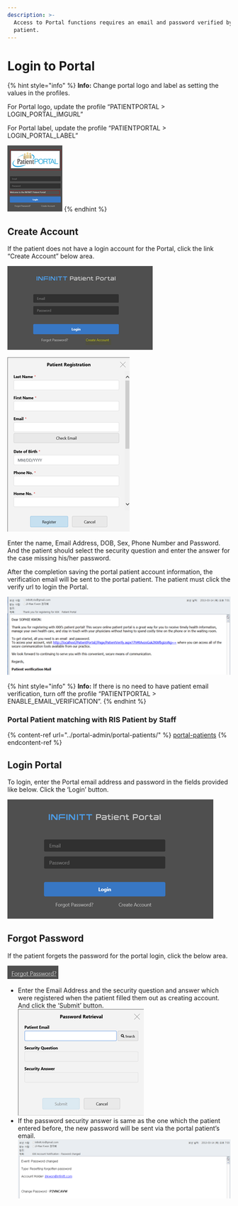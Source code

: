 ```yaml
---
description: >-
  Access to Portal functions requires an email and password verified by the
  patient.
---
```


# Login to Portal

{% hint style="info" %}
**Info:** Change portal logo and label as setting the values in the profiles.&#x20;

For Portal logo, update the profile “PATIENTPORTAL > LOGIN\_PORTAL\_IMGURL”&#x20;

For Portal label, update the profile “PATIENTPORTAL > LOGIN\_PORTAL\_LABEL”

![](<../.gitbook/assets/image (5).png>)
{% endhint %}

## Create Account

If the patient does not have a login account for the Portal, click the link “Create Account” below area.

![](<../.gitbook/assets/image (60).png>)

![](<../.gitbook/assets/image (25).png>)

Enter the name, Email Address, DOB, Sex, Phone Number and Password. And the patient should select the security question and enter the answer for the case missing his/her password.

After the completion saving the portal patient account information, the verification email will be sent to the portal patient. The patient must click the verify url to login the Portal.

![](<../.gitbook/assets/image (85).png>)

{% hint style="info" %}
**Info:** If there is no need to have patient email verification, turn off the profile “PATIENTPORTAL > ENABLE\_EMAIL\_VERIFICATION”.
{% endhint %}

### Portal Patient matching with RIS Patient by Staff

{% content-ref url="../portal-admin/portal-patients/" %}
[portal-patients](../portal-admin/portal-patients/)
{% endcontent-ref %}

## Login Portal

To login, enter the Portal email address and password in the fields provided like below. Click the ‘Login’ button.

![](<../.gitbook/assets/image (54).png>)

## Forgot Password

If the patient forgets the password for the portal login, click the below area.

![](<../.gitbook/assets/image (76).png>)

* Enter the Email Address and the security question and answer which were registered when the patient filled them out as creating account. And click the ‘Submit’ button.\
  ![](<../.gitbook/assets/image (43).png>)
* If the password security answer is same as the one which the patient entered before, the new password will be sent via the portal patient’s email.\
  <img src="../.gitbook/assets/image (32).png" alt="" data-size="original">

